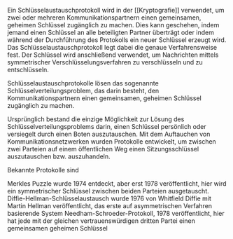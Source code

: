 Ein Schlüsselaustauschprotokoll wird in der [[Kryptografie]] verwendet, um zwei oder mehreren Kommunikationspartnern einen gemeinsamen, geheimen Schlüssel zugänglich zu machen. Dies kann geschehen, indem jemand einen Schlüssel an alle beteiligten Partner überträgt oder indem während der Durchführung des Protokolls ein neuer Schlüssel erzeugt wird. Das Schlüsselaustauschprotokoll legt dabei die genaue Verfahrensweise fest. Der Schlüssel wird anschließend verwendet, um Nachrichten mittels symmetrischer Verschlüsselungsverfahren zu verschlüsseln und zu entschlüsseln.

Schlüsselaustauschprotokolle lösen das sogenannte Schlüsselverteilungsproblem, das darin besteht, den Kommunikationspartnern einen gemeinsamen, geheimen Schlüssel zugänglich zu machen.

Ursprünglich bestand die einzige Möglichkeit zur Lösung des Schlüsselverteilungsproblems darin, einen Schlüssel persönlich oder versiegelt durch einen Boten auszutauschen. Mit dem Auftauchen von Kommunikationsnetzwerken wurden Protokolle entwickelt, um zwischen zwei Parteien auf einem öffentlichen Weg einen Sitzungsschlüssel auszutauschen bzw. auszuhandeln.

Bekannte Protokolle sind

Merkles Puzzle wurde 1974 entdeckt, aber erst 1978 veröffentlicht, hier wird ein symmetrischer Schlüssel zwischen beiden Parteien ausgetauscht.
Diffie-Hellman-Schlüsselaustausch wurde 1976 von Whitfield Diffie mit Martin Hellman veröffentlicht, das erste auf asymmetrischen Verfahren basierende System
Needham-Schroeder-Protokoll, 1978 veröffentlicht, hier hat jede mit der gleichen vertrauenswürdigen dritten Partei einen gemeinsamen geheimen Schlüssel